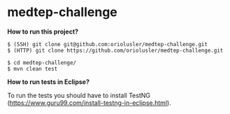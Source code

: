 # medtep-challenge

**How to run this project?**

```
$ (SSH) git clone git@github.com:oriolusler/medtep-challenge.git
$ (HTTP) git clone https://github.com/oriolusler/medtep-challenge.git

$ cd medtep-challenge/
$ mvn clean test
```

**How to run tests in Eclipse?**

To run the tests you should have to install TestNG (https://www.guru99.com/install-testng-in-eclipse.html).
